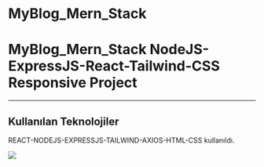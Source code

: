 # MyBlog_Mern_Stack
<h1>MyBlog_Mern_Stack NodeJS-ExpressJS-React-Tailwind-CSS Responsive Project</h1>

<hr>

<h2>Kullanılan Teknolojiler</h2>

<p>REACT-NODEJS-EXPRESSJS-TAILWIND-AXIOS-HTML-CSS kullanıldı.</p>

![](/client/public/screen-1.gif)